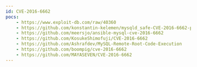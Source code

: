 ```yaml
---
id: CVE-2016-6662
pocs:
    - https://www.exploit-db.com/raw/40360
    - https://github.com/konstantin-kelemen/mysqld_safe-CVE-2016-6662-patch
    - https://github.com/meersjo/ansible-mysql-cve-2016-6662
    - https://github.com/KosukeShimofuji/CVE-2016-6662
    - https://github.com/Ashrafdev/MySQL-Remote-Root-Code-Execution
    - https://github.com/boompig/cve-2016-6662
    - https://github.com/MAYASEVEN/CVE-2016-6662
---
```

